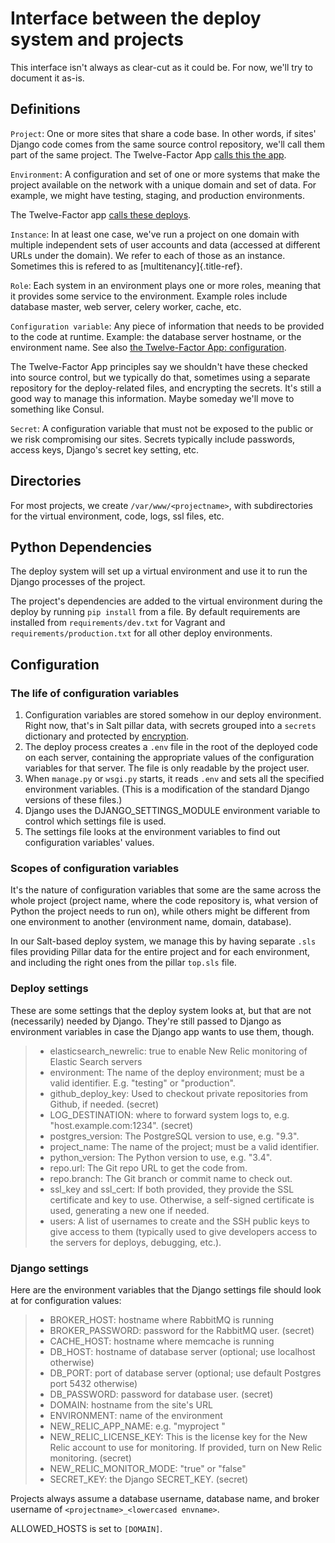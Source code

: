 Interface between the deploy system and projects
================================================

This interface isn't always as clear-cut as it could be. For now,
we'll try to document it as-is.

Definitions
-----------

`Project`: One or more sites that share a code base. In other words,
if sites' Django code comes from the same source control repository,
we'll call them part of the same project. The Twelve-Factor App [calls
this the app](http://12factor.net/codebase).

`Environment`: A configuration and set of one or more systems that
make the project available on the network with a unique domain and set
of data. For example, we might have testing, staging, and production
environments.

The Twelve-Factor app [calls these deploys](http://12factor.net/config).

`Instance`: In at least one case, we've run a project on one domain
with multiple independent sets of user accounts and data (accessed at
different URLs under the domain). We refer to each of those as an
instance. Sometimes this is refered to as [multitenancy]{.title-ref}.

`Role`: Each system in an environment plays one or more roles, meaning
that it provides some service to the environment. Example roles include
database master, web server, celery worker, cache, etc.

`Configuration variable`: Any piece of information that needs to be
provided to the code at runtime. Example: the database server hostname,
or the environment name. See also [the Twelve-Factor App:
configuration](http://12factor.net/config).

The Twelve-Factor App principles say we shouldn't have these checked
into source control, but we typically do that, sometimes using a
separate repository for the deploy-related files, and encrypting the
secrets. It's still a good way to manage this information. Maybe
someday we'll move to something like Consul.

`Secret`: A configuration variable that must not be exposed to the
public or we risk compromising our sites. Secrets typically include
passwords, access keys, Django's secret key setting, etc.

Directories
-----------

For most projects, we create `/var/www/<projectname>`, with
subdirectories for the virtual environment, code, logs, ssl files, etc.

Python Dependencies
-------------------

The deploy system will set up a virtual environment and use it to run
the Django processes of the project.

The project's dependencies are added to the virtual environment during
the deploy by running `pip install` from a file. By default requirements
are installed from `requirements/dev.txt` for Vagrant and
`requirements/production.txt` for all other deploy environments.

Configuration
-------------

### The life of configuration variables

1.  Configuration variables are stored somehow in our deploy
    environment. Right now, that's in Salt pillar data, with secrets
    grouped into a `secrets` dictionary and protected by
    [encryption](https://docs.saltstack.com/en/latest/ref/renderers/all/salt.renderers.gpg.html).
2.  The deploy process creates a `.env` file in the root of the deployed
    code on each server, containing the appropriate values of the
    configuration variables for that server. The file is only readable
    by the project user.
3.  When `manage.py` or `wsgi.py` starts, it reads `.env` and sets all
    the specified environment variables. (This is a modification of the
    standard Django versions of these files.)
4.  Django uses the DJANGO_SETTINGS_MODULE environment variable to
    control which settings file is used.
5.  The settings file looks at the environment variables to find out
    configuration variables' values.

### Scopes of configuration variables

It's the nature of configuration variables that some are the same
across the whole project (project name, where the code repository is,
what version of Python the project needs to run on), while others might
be different from one environment to another (environment name, domain,
database).

In our Salt-based deploy system, we manage this by having separate
`.sls` files providing Pillar data for the entire project and for each
environment, and including the right ones from the pillar `top.sls`
file.

### Deploy settings

These are some settings that the deploy system looks at, but that are
not (necessarily) needed by Django. They're still passed to Django as
environment variables in case the Django app wants to use them, though.

> -   elasticsearch_newrelic: true to enable New Relic monitoring of
>     Elastic Search servers
> -   environment: The name of the deploy environment; must be a valid
>     identifier. E.g. "testing" or "production".
> -   github_deploy_key: Used to checkout private repositories from
>     Github, if needed. (secret)
> -   LOG_DESTINATION: where to forward system logs to, e.g.
>     "host.example.com:1234". (secret)
> -   postgres_version: The PostgreSQL version to use, e.g. "9.3".
> -   project_name: The name of the project; must be a valid
>     identifier.
> -   python_version: The Python version to use, e.g. "3.4".
> -   repo.url: The Git repo URL to get the code from.
> -   repo.branch: The Git branch or commit name to check out.
> -   ssl_key and ssl_cert: If both provided, they provide the SSL
>     certificate and key to use. Otherwise, a self-signed certificate
>     is used, generating a new one if needed.
> -   users: A list of usernames to create and the SSH public keys to
>     give access to them (typically used to give developers access to
>     the servers for deploys, debugging, etc.).

### Django settings

Here are the environment variables that the Django settings file should
look at for configuration values:

> -   BROKER_HOST: hostname where RabbitMQ is running
> -   BROKER_PASSWORD: password for the RabbitMQ user. (secret)
> -   CACHE_HOST: hostname where memcache is running
> -   DB_HOST: hostname of database server (optional; use localhost
>     otherwise)
> -   DB_PORT: port of database server (optional; use default Postgres
>     port 5432 otherwise)
> -   DB_PASSWORD: password for database user. (secret)
> -   DOMAIN: hostname from the site's URL
> -   ENVIRONMENT: name of the environment
> -   NEW_RELIC_APP_NAME: e.g. "myproject <environment>"
> -   NEW_RELIC_LICENSE_KEY: This is the license key for the New
>     Relic account to use for monitoring. If provided, turn on New
>     Relic monitoring. (secret)
> -   NEW_RELIC_MONITOR_MODE: "true" or "false"
> -   SECRET_KEY: the Django SECRET_KEY. (secret)

Projects always assume a database username, database name, and broker
username of `<projectname>_<lowercased envname>`.

ALLOWED_HOSTS is set to `[DOMAIN]`.
